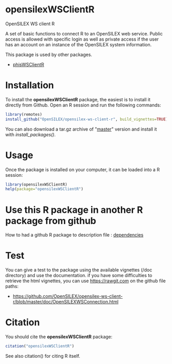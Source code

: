 # opensilexWSClientR

OpenSILEX WS client R

A set of basic functions to connect R to an OpenSILEX web service. Public access is allowed with specific login as well as private access if the user has an account on an instance of the OpenSILEX system information.

This package is used by other packages.

- [phisWSClientR](https://github.com/OpenSILEX/phisWSClientR/tree/master)

# Installation

To install the **opensilexWSClientR** package, the easiest is to install it directly from Github. Open an R session and run the following commands:

```R
library(remotes)
install_github("OpenSILEX/opensilex-ws-client-r", build_vignettes=TRUE)
```

You can also download a tar.gz archive of "[master](https://github.com/OpenSILEX/opensilex-ws-client-r/tree/master)" version and install it with _install_packages()_.

# Usage

Once the package is installed on your computer, it can be loaded into a R session:

```R
library(opensilexWSClientR)
help(package="opensilexWSClientR")
```

# Use this R package in another R package from github

How to had a github R package to description file : [dependencies](https://github.com/r-lib/remotes/blob/master/vignettes/dependencies.Rmd)

# Test

You can give a test to the package using the available vignettes (/doc directory) and use the documentation. if you have some difficulties to retrieve the html vignettes, you can use https://rawgit.com on the github file paths:

- https://github.com/OpenSILEX/opensilex-ws-client-r/blob/master/doc/OpenSILEXWSConnection.html

# Citation

You should cite the **opensilexWSClientR** package:

```R
citation("opensilexWSClientR")
```

See also citation() for citing R itself.
